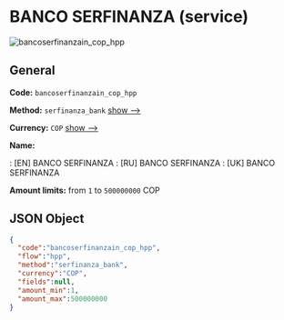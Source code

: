 
# BANCO SERFINANZA (service) 
![bancoserfinanzain_cop_hpp](https://static.openfintech.io/payment_methods/bancoserfinanzain_cop_hpp/logo.svg?w=400&c=v0.59.26#w200)  

## General 
 
**Code:** `bancoserfinanzain_cop_hpp` 
 
**Method:** `serfinanza_bank` 
 [show -->](/payment-methods/serfinanza_bank/) 
 
**Currency:** `COP` [show -->](/currencies/COP/) 
 
**Name:** 
 
:	[EN] BANCO SERFINANZA 
:	[RU] BANCO SERFINANZA 
:	[UK] BANCO SERFINANZA 
 
**Amount limits:** from `1` to `500000000` COP 

## JSON Object 

```json
{
  "code":"bancoserfinanzain_cop_hpp",
  "flow":"hpp",
  "method":"serfinanza_bank",
  "currency":"COP",
  "fields":null,
  "amount_min":1,
  "amount_max":500000000
}
```  
